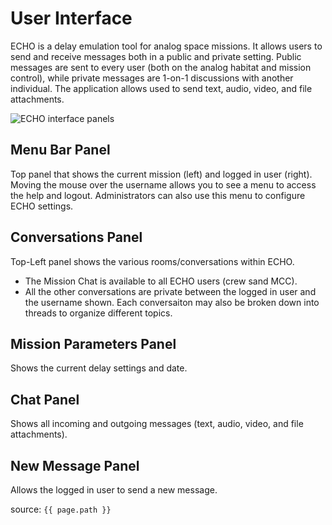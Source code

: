# User Interface
ECHO is a delay emulation tool for analog space missions. It allows users to send and receive messages both in a public and private setting. Public messages are sent to every user (both on the analog habitat and mission control), while private messages are 1-on-1 discussions with another individual. The application allows used to send text, audio, video, and file attachments.

![ECHO interface panels](../assets/help-gui-panels.jpg)

## Menu Bar Panel
Top panel that shows the current mission (left) and logged in user (right). Moving the mouse over the username allows you to see a menu to access the help and logout. Administrators can also use this menu to configure ECHO settings.

## Conversations Panel
Top-Left panel shows the various rooms/conversations within ECHO.

- The Mission Chat is available to all ECHO users (crew sand MCC).
- All the other conversations are private between the logged in user and the username shown.
Each conversaiton may also be broken down into threads to organize different topics.

## Mission Parameters Panel
Shows the current delay settings and date.

## Chat Panel
Shows all incoming and outgoing messages (text, audio, video, and file attachments).

## New Message Panel
Allows the logged in user to send a new message.

source: `{{ page.path }}`
